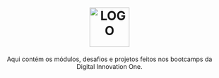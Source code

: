 
<h1 align="center">
    <img alt="LOGO" height="90px" src="https://hermes.digitalinnovation.one/site/images/logo-footer.png" />
    <br>
</h1>

<p align="center">Aqui contém os módulos, desafios e projetos feitos nos bootcamps da Digital Innovation One.</p>




